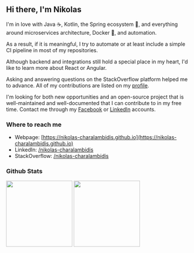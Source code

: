 ## Hi there, I'm Nikolas

I'm in love with Java ☕, Kotlin, the Spring ecosystem 🍃, and everything around microservices architecture, Docker 🐋, and automation.

As a result, if it is meaningful, I try to automate or at least include a simple CI pipeline in most of my repositories.

Although backend and integrations still hold a special place in my heart, I'd like to learn more about React or Angular.

Asking and answering questions on the StackOverflow platform helped me to advance. All of my contributions are listed on my [profile](https://stackoverflow.com/users/3764965/nikolas-charalambidis?tab=profile).

I'm looking for both new opportunities and an open-source project that is well-maintained and well-documented that I can contribute to in my free time. Contact me through my [Facebook](https://www.facebook.com/nikolas.charalambidis) or [LinkedIn](https://www.linkedin.com/in/nikolas-charalambidis) accounts.

### Where to reach me
- Webpage:  [https://nikolas-charalambidis.github.io](https://nikolas-charalambidis.github.io)
- LinkedIn: [/nikolas-charalambidis](https://www.linkedin.com/in/nikolas-charalambidis/)
- StackOverflow: [/nikolas-charalambidis](https://stackoverflow.com/users/3764965/nikolas-charalambidis?tab=profile)

<!--
### Where to reach me
- Webpage:  [https://nikolas-charalambidis.com/](https://nikolas-charalambidis.com/)
- LinkedIn: [/nikolas-charalambidis](https://www.linkedin.com/in/nikolas-charalambidis)
- Gmail: [nikolas.charalambidis@gmail.com](mailto:nikolas.charalambidis@gmail.com?Subject=GitHub)
-->

<!--
### Open-source and other contributions
- GitHub:  [/nikolas-charalambidis.com](https://github.com/Nikolas-Charalambidis)
- Artifacts:  [nichar.io](https://www.nichar.io)
- StackOverflow: [/nikolas-charalambidis](https://stackoverflow.com/users/3764965/nikolas?tab=profile)
-->

### Github Stats

<p align="left">
<img height="180em" src="https://github-readme-stats-git-masterrstaa-rickstaa.vercel.app/api?username=nikolas-charalambidis&show_icons=true&include_all_commits=true&custom_title=GitHub%20Stats" align = "center"/>
<img height="180em" src="https://github-readme-stats-git-masterrstaa-rickstaa.vercel.app/api/top-langs/?username=nikolas-charalambidis&layout=compact&langs_count=8" align = "center"/>
</p>

<!-- ![Most Used Languages](https://github-readme-stats.vercel.app/api/top-langs/?username=nikolas-charalambidis&card_width=495&langs_count=8) -->
